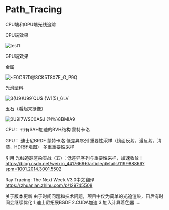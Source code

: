# Path_Tracing

CPU端和GPU端光线追踪

CPU端效果

![test1](https://user-images.githubusercontent.com/83110022/221790584-ba0c03ca-87f6-467c-b27d-81ad23a67403.png)

GPU端效果

金属

![~E0CR7D@8CK5T8X7E_G_P9Q](https://user-images.githubusercontent.com/83110022/221790979-76ef0e24-d4bf-4424-959d-9e93086ff284.png)

光滑塑料

![3{U9)U99`QU$ {W1(5}_6LV](https://user-images.githubusercontent.com/83110022/221791110-02b501ad-5379-4b79-ad41-6bc64b5ba697.png)

玉石（看起来挺像）

![0U9I7WSC0A$J @I%}8BMIA9](https://user-images.githubusercontent.com/83110022/221791231-829adc5f-88e8-4cf4-b34a-000ca4ff8eb0.png)


CPU：
带有SAH加速的BVH结构
蒙特卡洛

GPU：
迪士尼BRDF
蒙特卡洛
低差异序列
重要性采样（镜面反射，漫反射，清漆，HDR环境图）
多重重要性采样

引用
光线追踪渲染实战（五）：低差异序列与重要性采样，加速收敛！ https://blog.csdn.net/weixin_44176696/article/details/119988866?spm=1001.2014.3001.5502

Ray Tracing: The Next Week V3.0中文翻译 https://zhuanlan.zhihu.com/p/129745508

关于版本更新
由于时间问题和技术问题，项目中仅为简单的光追渲染，日后有时间会继续优化
1.迪士尼拓展BSDF
2.CUDA加速
3.加入计算着色器
....

